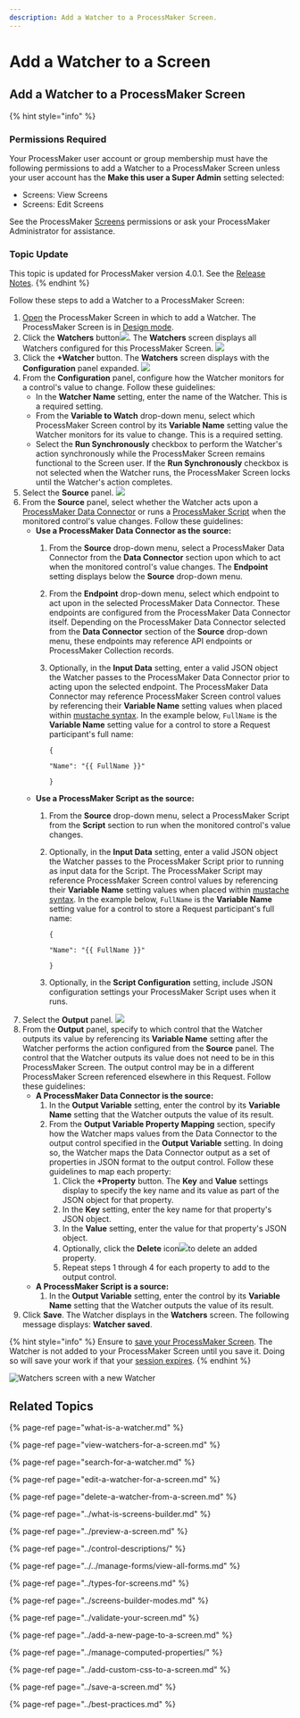 ```yaml
---
description: Add a Watcher to a ProcessMaker Screen.
---
```


# Add a Watcher to a Screen

## Add a Watcher to a ProcessMaker Screen

{% hint style="info" %}
### Permissions Required

Your ProcessMaker user account or group membership must have the following permissions to add a Watcher to a ProcessMaker Screen unless your user account has the **Make this user a Super Admin** setting selected:

* Screens: View Screens
* Screens: Edit Screens

See the ProcessMaker [Screens](../../../../processmaker-administration/permission-descriptions-for-users-and-groups.md#screens) permissions or ask your ProcessMaker Administrator for assistance.

### Topic Update

This topic is updated for ProcessMaker version 4.0.1. See the [Release Notes](https://processmaker.gitbook.io/processmaker-release-notes/processmaker-4.0.x/processmaker-4.0.1-release-notes#screen-builder-1).
{% endhint %}

Follow these steps to add a Watcher to a ProcessMaker Screen:

1. [Open](../../manage-forms/view-all-forms.md) the ProcessMaker Screen in which to add a Watcher. The ProcessMaker Screen is in [Design mode](../screens-builder-modes.md#editor-mode).
2. Click the **Watchers** button![](../../../../.gitbook/assets/watchers-button-screens-builder-processes.png). The **Watchers** screen displays all Watchers configured for this ProcessMaker Screen. ![](../../../../.gitbook/assets/watchers-screen-no-watchers-screens-builder-processes.png)
3. Click the **+Watcher** button. The **Watchers** screen displays with the **Configuration** panel expanded. ![](../../../../.gitbook/assets/watchers-screen-configuration-panel-screens-builder-processes.png)
4. From the **Configuration** panel, configure how the Watcher monitors for a control's value to change. Follow these guidelines:
   * In the **Watcher Name** setting, enter the name of the Watcher. This is a required setting.
   * From the **Variable to Watch** drop-down menu, select which ProcessMaker Screen control by its **Variable Name** setting value the Watcher monitors for its value to change. This is a required setting.
   * Select the **Run Synchronously** checkbox to perform the Watcher's action synchronously while the ProcessMaker Screen remains functional to the Screen user. If the **Run Synchronously** checkbox is not selected when the Watcher runs, the ProcessMaker Screen locks until the Watcher's action completes.
5. Select the **Source** panel. ![](../../../../.gitbook/assets/watchers-screen-source-panel-screens-builder-processes.png) 
6. From the **Source** panel, select whether the Watcher acts upon a [ProcessMaker Data Connector](../../../data-connector-management/what-is-a-data-connector.md) or runs a [ProcessMaker Script](../../../scripts/what-is-a-script.md) when the monitored control's value changes. Follow these guidelines:
   * **Use a ProcessMaker Data Connector as the source:**
     1. From the **Source** drop-down menu, select a ProcessMaker Data Connector from the **Data Connector** section upon which to act when the monitored control's value changes. The **Endpoint** setting displays below the **Source** drop-down menu.
     2. From the **Endpoint** drop-down menu, select which endpoint to act upon in the selected ProcessMaker Data Connector. These endpoints are configured from the ProcessMaker Data Connector itself. Depending on the ProcessMaker Data Connector selected from the **Data Connector** section of the **Source** drop-down menu, these endpoints may reference API endpoints or ProcessMaker Collection records.
     3. Optionally, in the **Input Data** setting, enter a valid JSON object the Watcher passes to the ProcessMaker Data Connector prior to acting upon the selected endpoint. The ProcessMaker Data Connector may reference ProcessMaker Screen control values by referencing their **Variable Name** setting values when placed within [mustache syntax](https://mustache.github.io/mustache.5.html). In the example below, `FullName` is the **Variable Name** setting value for a control to store a Request participant's full name:

        `{`

          `"Name": "{{ FullName }}"`

        `}`
   * **Use a ProcessMaker Script as the source:**
     1. From the **Source** drop-down menu, select a ProcessMaker Script from the **Script** section to run when the monitored control's value changes.
     2. Optionally, in the **Input Data** setting, enter a valid JSON object the Watcher passes to the ProcessMaker Script prior to running as input data for the Script. The ProcessMaker Script may reference ProcessMaker Screen control values by referencing their **Variable Name** setting values when placed within [mustache syntax](https://mustache.github.io/mustache.5.html). In the example below, `FullName` is the **Variable Name** setting value for a control to store a Request participant's full name:

        `{`

          `"Name": "{{ FullName }}"`

        `}`

     3. Optionally, in the **Script Configuration** setting, include JSON configuration settings your ProcessMaker Script uses when it runs.
7. Select the **Output** panel. ![](../../../../.gitbook/assets/watchers-screen-output-panel-screens-builder-processes.png) 
8. From the **Output** panel, specify to which control that the Watcher outputs its value by referencing its **Variable Name** setting after the Watcher performs the action configured from the **Source** panel. The control that the Watcher outputs its value does not need to be in this ProcessMaker Screen. The output control may be in a different ProcessMaker Screen referenced elsewhere in this Request. Follow these guidelines:
   * **A ProcessMaker Data Connector is the source:**
     1. In the **Output Variable** setting, enter the control by its **Variable Name** setting that the Watcher outputs the value of its result.
     2. From the **Output Variable Property Mapping** section, specify how the Watcher maps values from the Data Connector to the output control specified in the **Output Variable** setting. In doing so, the Watcher maps the Data Connector output as a set of properties in JSON format to the output control. Follow these guidelines to map each property:
        1. Click the **+Property** button. The **Key** and **Value** settings display to specify the key name and its value as part of the JSON object for that property.
        2. In the **Key** setting, enter the key name for that property's JSON object.
        3. In the **Value** setting, enter the value for that property's JSON object.
        4. Optionally, click the **Delete** icon![](../../../../.gitbook/assets/delete-record-record-list-control-screens-builder-processes.png)to delete an added property.
        5. Repeat steps 1 through 4 for each property to add to the output control.
   * **A ProcessMaker Script is a source:**
     1. In the **Output Variable** setting, enter the control by its **Variable Name** setting that the Watcher outputs the value of its result.
9. Click **Save**. The Watcher displays in the **Watchers** screen. The following message displays: **Watcher saved**.

{% hint style="info" %}
Ensure to [save your ProcessMaker Screen](../save-a-screen.md#save-a-processmaker-screen). The Watcher is not added to your ProcessMaker Screen until you save it. Doing so will save your work if that your [session expires](../../../../using-processmaker/session-timeout-warning.md#session-timeout-warning).
{% endhint %}

![Watchers screen with a new Watcher](../../../../.gitbook/assets/watchers-screen-screens-builder-processes.png)

## Related Topics

{% page-ref page="what-is-a-watcher.md" %}

{% page-ref page="view-watchers-for-a-screen.md" %}

{% page-ref page="search-for-a-watcher.md" %}

{% page-ref page="edit-a-watcher-for-a-screen.md" %}

{% page-ref page="delete-a-watcher-from-a-screen.md" %}

{% page-ref page="../what-is-screens-builder.md" %}

{% page-ref page="../preview-a-screen.md" %}

{% page-ref page="../control-descriptions/" %}

{% page-ref page="../../manage-forms/view-all-forms.md" %}

{% page-ref page="../types-for-screens.md" %}

{% page-ref page="../screens-builder-modes.md" %}

{% page-ref page="../validate-your-screen.md" %}

{% page-ref page="../add-a-new-page-to-a-screen.md" %}

{% page-ref page="../manage-computed-properties/" %}

{% page-ref page="../add-custom-css-to-a-screen.md" %}

{% page-ref page="../save-a-screen.md" %}

{% page-ref page="../best-practices.md" %}

